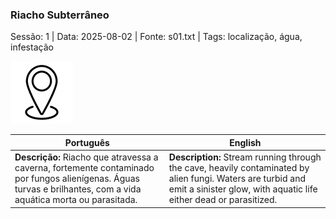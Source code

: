 ### Riacho Subterrâneo

Sessão: 1 | Data: 2025-08-02 | Fonte: s01.txt | Tags: localização, água, infestação

![Riacho Subterrâneo](docs/dm/-/locations/blank.png)

| Português                                                                                                                                                         | English                                                                                                                                                                          |
| ----------------------------------------------------------------------------------------------------------------------------------------------------------------- | -------------------------------------------------------------------------------------------------------------------------------------------------------------------------------- |
| **Descrição:** Riacho que atravessa a caverna, fortemente contaminado por fungos alienígenas. Águas turvas e brilhantes, com a vida aquática morta ou parasitada. | **Description:** Stream running through the cave, heavily contaminated by alien fungi. Waters are turbid and emit a sinister glow, with aquatic life either dead or parasitized. |


















